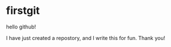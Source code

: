 firstgit
========

hello github!

I have just created a repostory, and I write this for fun. Thank you!
